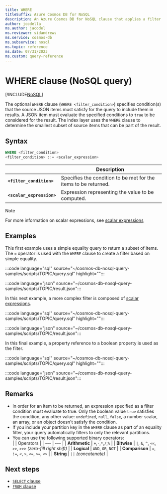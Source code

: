 ```yaml
---
title: WHERE
titleSuffix: Azure Cosmos DB for NoSQL
description: An Azure Cosmos DB for NoSQL clause that applies a filter to return a subset of items in the query results.
author: jcodella
ms.author: jacodel
ms.reviewer: sidandrews
ms.service: cosmos-db
ms.subservice: nosql
ms.topic: reference
ms.date: 07/31/2023
ms.custom: query-reference
---
```


# WHERE clause (NoSQL query)

[!INCLUDE[NoSQL](../../includes/appliesto-nosql.md)]

The optional ``WHERE`` clause (``WHERE <filter_condition>``) specifies condition(s) that the source JSON items must satisfy for the query to include them in results. A JSON item must evaluate the specified conditions to ``true`` to be considered for the result. The index layer uses the ``WHERE`` clause to determine the smallest subset of source items that can be part of the result.

## Syntax

```sql
WHERE <filter_condition>  
<filter_condition> ::= <scalar_expression>
```

| | Description |
| --- | --- |
| **``<filter_condition>``** | Specifies the condition to be met for the items to be returned. |
| **``<scalar_expression>``** | Expression representing the value to be computed. |

> [!NOTE]
> For more information on scalar expressions, see [scalar expressions](scalar-expressions.md)

## Examples

This first example uses a simple equality query to return a subset of items. The ``=`` operator is used with the ``WHERE`` clause to create a filter based on simple equality.

:::code language="sql" source="~/cosmos-db-nosql-query-samples/scripts/TOPIC/query.sql" highlight="":::

:::code language="json" source="~/cosmos-db-nosql-query-samples/scripts/TOPIC/result.json":::

In this next example, a more complex filter is composed of [scalar expressions](scalar-expressions.md).

:::code language="sql" source="~/cosmos-db-nosql-query-samples/scripts/TOPIC/query.sql" highlight="":::

:::code language="json" source="~/cosmos-db-nosql-query-samples/scripts/TOPIC/result.json":::

In this final example, a property reference to a boolean property is used as the filter.

:::code language="sql" source="~/cosmos-db-nosql-query-samples/scripts/TOPIC/query.sql" highlight="":::

:::code language="json" source="~/cosmos-db-nosql-query-samples/scripts/TOPIC/result.json":::

## Remarks

- In order for an item to be returned, an expression specified as a filter condition must evaluate to true. Only the boolean value ``true`` satisfies the condition, any other value: ``undefined``, ``null``, ``false``, a number scalar, an array, or an object doesn't satisfy the condition.
- If you include your partition key in the ``WHERE`` clause as part of an equality filter, your query automatically filters to only the relevant partitions.
- You can use the following supported binary operators:  
  | | Operators |
  | --- | --- |
  | **Arithmetic** | ``+``,``-``,``*``,``/``,``%`` |
  | **Bitwise** | ``|``, ``&``, ``^``, ``<<``, ``>>``, ``>>>`` *(zero-fill right shift)* |
  | **Logical** | ``AND``, ``OR``, ``NOT`` |
  | **Comparison** | ``=``, ``!=``, ``<``, ``>``, ``<=``, ``>=``, ``<>`` |
  | **String** |  ``||`` *(concatenate)* |

## Next steps

- [``SELECT`` clause](select.md)
- [``FROM`` clause](from.md)
